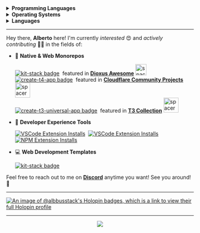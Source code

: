 <details>
<summary><b>Programming Languages</b></summary>
<br>

[![Typescript](https://img.shields.io/badge/TypeScript-007ACC?style=for-the-badge&logo=typescript&logoColor=white)](https://www.typescriptlang.org/)&nbsp;
[![Dart](https://img.shields.io/badge/Dart-04599c?style=for-the-badge&logo=dart&logoColor=white)](https://dart.dev/)&nbsp;
[![Python](https://img.shields.io/badge/Python-3776AB?style=for-the-badge&logo=python&logoColor=white)](https://www.python.org/)&nbsp;
[![Java](https://img.shields.io/badge/Java-ED8B00?style=for-the-badge&logo=openjdk&logoColor=white)](https://www.java.com/en/)&nbsp;
[![C++](https://img.shields.io/badge/C%2B%2B-00599C?style=for-the-badge&logo=c%2B%2B&logoColor=white)](https://en.wikipedia.org/wiki/C%2B%2B)&nbsp;
[![SQL](https://img.shields.io/badge/Rust-f75208?style=for-the-badge&logo=rust&logoColor=white)](https://www.rust-lang.org/)&nbsp;
[![Bash](https://img.shields.io/badge/Bash-121011?style=for-the-badge&logo=gnu-bash&logoColor=white)](https://www.gnu.org/software/bash/)&nbsp;
[![SQL](https://img.shields.io/badge/SQL-316192?style=for-the-badge&logo=postgresql&logoColor=white)](https://en.wikipedia.org/wiki/SQL)

</details>

<details>
<summary><b>Operating Systems</b></summary>
<br>

[![Windows](https://img.shields.io/badge/Windows-0078D6?style=for-the-badge&logo=windows&logoColor=white)](https://www.microsoft.com/en-us/windows)&nbsp;
[![Manjaro](https://img.shields.io/badge/manjaro-35BF5C?style=for-the-badge&logo=manjaro&logoColor=white)](https://manjaro.org/)&nbsp;
[![Android](https://img.shields.io/badge/Android-3DDC84?style=for-the-badge&logo=android&logoColor=white)](https://www.android.com/)

</details>


<details>
<summary><b>Languages</b></summary>
<br>

[![Italian](https://img.shields.io/badge/Italian-white?style=for-the-badge)](https://en.wikipedia.org/wiki/Italian_language)&nbsp;
[![English](https://img.shields.io/badge/English-white?style=for-the-badge)](https://en.wikipedia.org/wiki/English_language)

</details>

---

Hey there, **Alberto** here! I'm currently _interested_ 😍 and _actively contributing_ 👨‍💻 in the fields of:

- 🧱 **Native & Web Monorepos**

  <a href="https://github.com/albbus-stack/t5.rs">
    <img src="https://img.shields.io/badge/t5.rs-white?logo=rust&style=for-the-badge&color=f75208&logoColor=white" alt="kit-stack badge"></a>
    <span>&nbsp;featured in <b><a href="https://dioxuslabs.com/awesome">Dioxus Awesome</a></b></span> <img src="https://github.com/albbus-stack/albbus-stack/assets/57916483/67545b9d-5f40-49df-bce1-847380ca3a63" alt="spacer" height=30> <br/>

  <a href="https://github.com/timothymiller/t4-app">
    <img src="https://img.shields.io/badge/create--t4--app-white?logo=typescript&style=for-the-badge&color=0189bf&logoColor=white" alt="create-t4-app badge"></a>
    <span>&nbsp;featured in <b><a href="https://blog.cloudflare.com/2024-community-update#meet-cohort-3-of-the-workers-launchpad">Cloudflare Community Projects</a></b></span> <img src="https://github.com/albbus-stack/albbus-stack/assets/57916483/67545b9d-5f40-49df-bce1-847380ca3a63" alt="spacer" height=40> <br/>

  <a href="https://github.com/chen-rn/CUA">
    <img src="https://img.shields.io/badge/create--t3--universal--app-white?logo=typescript&style=for-the-badge&color=0189bf&logoColor=white" alt="create-t3-universal-app badge"></a>
    <span>&nbsp;featured in <b><a href="https://create.t3.gg/en/t3-collection">T3 Collection</a></b></span> <img src="https://github.com/albbus-stack/albbus-stack/assets/57916483/67545b9d-5f40-49df-bce1-847380ca3a63" alt="spacer" height=40>

- 🧪 **Developer Experience Tools**
  
    [![VSCode Extension Installs](https://img.shields.io/visual-studio-marketplace/i/albbus.t4-app-tools?logo=visual-studio-code&style=for-the-badge&color=0189bf&label=t4-app-tools)](https://marketplace.visualstudio.com/items?itemName=albbus.t4-app-tools)&nbsp;
    [![VSCode Extension Installs](https://img.shields.io/visual-studio-marketplace/i/albbus-stack.t3-cua-tools?logo=visual-studio-code&style=for-the-badge&color=0189bf&label=t3-cua-tools)](https://marketplace.visualstudio.com/items?itemName=albbus-stack.t3-cua-tools)&nbsp;
    [![NPM Extension Installs](https://img.shields.io/npm/dy/create-t3-universal-app?color=f75208&label=create-t3-universal-app&logo=npm&logoColor=white&style=for-the-badge)](https://www.npmjs.com/package/create-t3-universal-app)

- 💻 **Web Development Templates**

    <a href="https://github.com/albbus-stack/kit-stack">
        <img src="https://img.shields.io/badge/kit%20stack-white?logo=svelte&style=for-the-badge&color=f75208&logoColor=white" alt="kit-stack badge">
    </a>
    
Feel free to reach out to me on **[Discord](https://discordapp.com/users/653322028824133632)** anytime you want! See you around! 👋

---

[![An image of @albbusstack's Holopin badges, which is a link to view their full Holopin profile](https://holopin.me/albbusstack)](https://holopin.io/@albbusstack)

---

<p align="center">
   <a href="https://www.codewars.com/users/albbus-stack">
      <img src="https://www.codewars.com/users/albbus-stack/badges/large" />
   </a>
</p>
